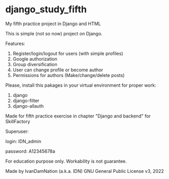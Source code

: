 # django_study_fifth

My fifth practice project in Django and HTML

This is simple (not so now) project on Django.

Features:
1) Register/login/logout for users (with simple profiles)
2) Google authorization
3) Group diversification
4) User can change profile or become author
5) Permissions for authors (Make/change/delete posts)

Please, install this pakages in your virtual environment for proper work:
1) django
2) django-filter
3) django-allauth

Made for fifth practice exercise in chapter "Django and backend" for SkillFactory

Superuser:

login: IDN_admin

password: A12345678a


For education purpose only. Workability is not guarantee.

Made by IvanDamNation (a.k.a. IDN) GNU General Public License v3, 2022
